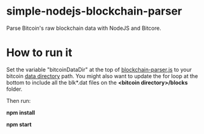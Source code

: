 # simple-nodejs-blockchain-parser
Parse Bitcoin's raw blockchain data with NodeJS and Bitcore.

# How to run it

Set the variable "bitcoinDataDir" at the top of [blockchain-parser.js](https://github.com/CoinFabrik/simple-nodejs-blockchain-parser/blob/master/blockchain-parser.js) to your bitcoin [data directory](https://en.bitcoin.it/wiki/Data_directory) path.
You might also want to update the for loop at the bottom to include all the blk\*.dat files on the **\<bitcoin directory\>/blocks** folder.

Then run:

**npm install**

**npm start**
